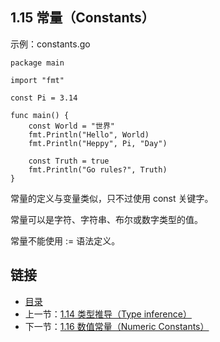 ## 1.15 常量（Constants）

示例：constants.go

	package main
	
	import "fmt"
	
	const Pi = 3.14
	
	func main() {
		const World = "世界"
		fmt.Println("Hello", World)
		fmt.Println("Heppy", Pi, "Day")
		
		const Truth = true
		fmt.Println("Go rules?", Truth)
	}
	
常量的定义与变量类似，只不过使用 const 关键字。

常量可以是字符、字符串、布尔或数字类型的值。

常量不能使用 := 语法定义。

## 链接	
* [目录](https://github.com/alphaeye/go-zh/blob/master/directory.md)
* 上一节：[1.14 类型推导（Type inference）](https://github.com/alphaeye/go-zh/blob/master/01.14.md)
* 下一节：[1.16 数值常量（Numeric Constants）](https://github.com/alphaeye/go-zh/blob/master/01.16.md)